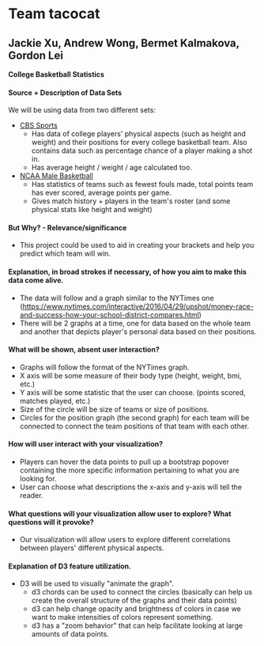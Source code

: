 # Team tacocat
## Jackie Xu, Andrew Wong, Bermet Kalmakova, Gordon Lei
**College Basketball Statistics**
#### Source + Description of Data Sets
We will be using data from two different sets: 
* [CBS Sports](https://www.cbssports.com/collegebasketball/roster-analysis)
    * Has data of college players' physical aspects (such as height and weight) and their positions for every college basketball team. Also contains data such as percentage chance of a player making a shot in. 
    * Has average height / weight / age calculated too. 
* [NCAA Male Basketball](https://www.ncaa.com/stats/basketball-men/d1/current/team/145)
    * Has statistics of teams such as fewest fouls made, total points team has ever scored, average points per game.
    * Gives match history + players in the team's roster (and some physical stats like height and weight)
#### But Why? - Relevance/significance
* This project could be used to aid in creating your brackets and help you predict which team will win. 
#### Explanation, in broad strokes if necessary, of how you aim to make this data come alive.
* The data will follow and a graph similar to the NYTimes one (https://www.nytimes.com/interactive/2016/04/29/upshot/money-race-and-success-how-your-school-district-compares.html)
* There will be 2 graphs at a time, one for data based on the whole team and another that depicts player's personal data based on their positions. 
#### What will be shown, absent user interaction?
* Graphs will follow the format of the NYTimes graph.
* X axis will be some measure of their body type (height, weight, bmi, etc.)
* Y axis will be some statistic that the user can choose. (points scored, matches played, etc.)
* Size of the circle will be size of teams or size of positions.
* Circles for the position graph (the second graph) for each team will be connected to connect the team positions of that team with each other.
#### How will user interact with your visualization?
* Players can hover the data points to pull up a bootstrap popover containing the more specific information pertaining to what you are looking for. 
* User can choose what descriptions the  x-axis and y-axis will tell the reader.
#### What questions will your visualization allow user to explore? What questions will it provoke?
* Our visualization will allow users to explore different correlations between players' different physical aspects.
#### Explanation of D3 feature utilization.
*  D3 will be used to visually "animate the graph".
    * d3 chords can be used to connect the circles (basically can help us create the overall structure of the graphs and their data points)
    * d3 can help change opacity and brightness of colors in case we want to make intensities of colors represent something.
    * d3 has a "zoom behavior" that can help facilitate looking at large amounts of data points. 